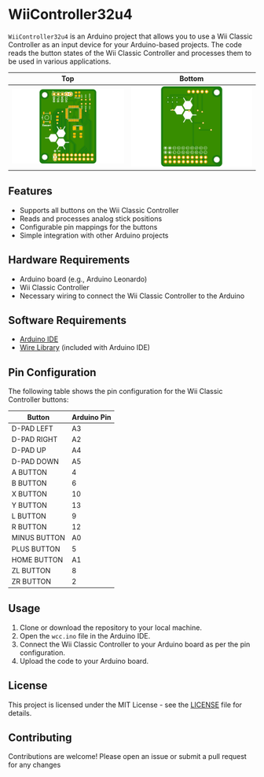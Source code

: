 # WiiController32u4

`WiiController32u4` is an Arduino project that allows you to use a Wii Classic Controller as an input device for your Arduino-based projects. The code reads the button states of the Wii Classic Controller and processes them to be used in various applications.

| Top | Bottom |
|--|--|
| ![Top](https://raw.githubusercontent.com/32teeth/WiiController32u4/master/images/wii-top.png) | ![Bottom](https://raw.githubusercontent.com/32teeth/WiiController32u4/master/images/wii-bottom.png) |

## Features

- Supports all buttons on the Wii Classic Controller
- Reads and processes analog stick positions
- Configurable pin mappings for the buttons
- Simple integration with other Arduino projects

## Hardware Requirements

- Arduino board (e.g., Arduino Leonardo)
- Wii Classic Controller
- Necessary wiring to connect the Wii Classic Controller to the Arduino

## Software Requirements

- [Arduino IDE](https://www.arduino.cc/en/software)
- [Wire Library](https://www.arduino.cc/en/Reference/Wire) (included with Arduino IDE)

## Pin Configuration

The following table shows the pin configuration for the Wii Classic Controller buttons:

| Button       | Arduino Pin |
|--------------|-------------|
| D-PAD LEFT   | A3          |
| D-PAD RIGHT  | A2          |
| D-PAD UP     | A4          |
| D-PAD DOWN   | A5          |
| A BUTTON     | 4           |
| B BUTTON     | 6           |
| X BUTTON     | 10          |
| Y BUTTON     | 13          |
| L BUTTON     | 9           |
| R BUTTON     | 12          |
| MINUS BUTTON | A0          |
| PLUS BUTTON  | 5           |
| HOME BUTTON  | A1          |
| ZL BUTTON    | 8           |
| ZR BUTTON    | 2           |

## Usage

1. Clone or download the repository to your local machine.
2. Open the `wcc.ino` file in the Arduino IDE.
3. Connect the Wii Classic Controller to your Arduino board as per the pin configuration.
4. Upload the code to your Arduino board.

## License

This project is licensed under the MIT License - see the [LICENSE](LICENSE) file for details.

## Contributing

Contributions are welcome! Please open an issue or submit a pull request for any changes
